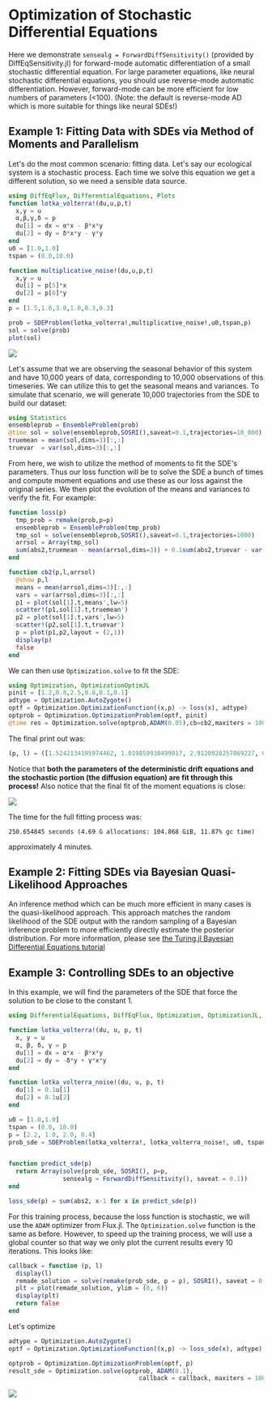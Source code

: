 # Optimization of Stochastic Differential Equations

Here we demonstrate `sensealg = ForwardDiffSensitivity()` (provided by
DiffEqSensitivity.jl) for forward-mode automatic differentiation of a small
stochastic differential equation. For large parameter equations, like neural
stochastic differential equations, you should use reverse-mode automatic
differentiation. However, forward-mode can be more efficient for low numbers
of parameters (<100). (Note: the default is reverse-mode AD which is more suitable
for things like neural SDEs!)

## Example 1: Fitting Data with SDEs via Method of Moments and Parallelism

Let's do the most common scenario: fitting data. Let's say our ecological system
is a stochastic process. Each time we solve this equation we get a different
solution, so we need a sensible data source.

```julia
using DiffEqFlux, DifferentialEquations, Plots
function lotka_volterra!(du,u,p,t)
  x,y = u
  α,β,γ,δ = p
  du[1] = dx = α*x - β*x*y
  du[2] = dy = δ*x*y - γ*y
end
u0 = [1.0,1.0]
tspan = (0.0,10.0)

function multiplicative_noise!(du,u,p,t)
  x,y = u
  du[1] = p[5]*x
  du[2] = p[6]*y
end
p = [1.5,1.0,3.0,1.0,0.3,0.3]

prob = SDEProblem(lotka_volterra!,multiplicative_noise!,u0,tspan,p)
sol = solve(prob)
plot(sol)
```

![](https://user-images.githubusercontent.com/1814174/88511873-97bc0a00-cfb3-11ea-8cf5-5930b6575d9d.png)

Let's assume that we are observing the seasonal behavior of this system and have
10,000 years of data, corresponding to 10,000 observations of this timeseries.
We can utilize this to get the seasonal means and variances. To simulate that
scenario, we will generate 10,000 trajectories from the SDE to build our dataset:

```julia
using Statistics
ensembleprob = EnsembleProblem(prob)
@time sol = solve(ensembleprob,SOSRI(),saveat=0.1,trajectories=10_000)
truemean = mean(sol,dims=3)[:,:]
truevar  = var(sol,dims=3)[:,:]
```

From here, we wish to utilize the method of moments to fit the SDE's parameters.
Thus our loss function will be to solve the SDE a bunch of times and compute
moment equations and use these as our loss against the original series. We
then plot the evolution of the means and variances to verify the fit. For example:

```julia
function loss(p)
  tmp_prob = remake(prob,p=p)
  ensembleprob = EnsembleProblem(tmp_prob)
  tmp_sol = solve(ensembleprob,SOSRI(),saveat=0.1,trajectories=1000)
  arrsol = Array(tmp_sol)
  sum(abs2,truemean - mean(arrsol,dims=3)) + 0.1sum(abs2,truevar - var(arrsol,dims=3)),arrsol
end

function cb2(p,l,arrsol)
  @show p,l
  means = mean(arrsol,dims=3)[:,:]
  vars = var(arrsol,dims=3)[:,:]
  p1 = plot(sol[1].t,means',lw=5)
  scatter!(p1,sol[1].t,truemean')
  p2 = plot(sol[1].t,vars',lw=5)
  scatter!(p2,sol[1].t,truevar')
  p = plot(p1,p2,layout = (2,1))
  display(p)
  false
end
```

We can then use `Optimization.solve` to fit the SDE:

```julia
using Optimization, OptimizationOptimJL
pinit = [1.2,0.8,2.5,0.8,0.1,0.1]
adtype = Optimization.AutoZygote()
optf = Optimization.OptimizationFunction((x,p) -> loss(x), adtype)
optprob = Optimization.OptimizationProblem(optf, pinit)
@time res = Optimization.solve(optprob,ADAM(0.05),cb=cb2,maxiters = 100)
```

The final print out was:

```julia
(p, l) = ([1.5242134195974462, 1.019859938499017, 2.9120928257869227, 0.9840408090733335, 0.29427123791721765, 0.3334393815923646], 1.7046719990657184)
```

Notice that **both the parameters of the deterministic drift equations and the
stochastic portion (the diffusion equation) are fit through this process!**
Also notice that the final fit of the moment equations is close:

![](https://user-images.githubusercontent.com/1814174/88511872-97bc0a00-cfb3-11ea-9d44-a3ed96a77df9.png)

The time for the full fitting process was:

```
250.654845 seconds (4.69 G allocations: 104.868 GiB, 11.87% gc time)
```

approximately 4 minutes.

## Example 2: Fitting SDEs via Bayesian Quasi-Likelihood Approaches

An inference method which can be much more efficient in many cases is the quasi-likelihood approach.
This approach matches the random likelihood of the SDE output with the random sampling of a Bayesian
inference problem to more efficiently directly estimate the posterior distribution. For more information,
please see [the Turing.jl Bayesian Differential Equations tutorial](https://github.com/TuringLang/TuringTutorials/blob/master/10_diffeq.ipynb)

## Example 3: Controlling SDEs to an objective

In this example, we will find the parameters of the SDE that force the
solution to be close to the constant 1.

```julia
using DifferentialEquations, DiffEqFlux, Optimization, OptimizationJL, Plots

function lotka_volterra!(du, u, p, t)
  x, y = u
  α, β, δ, γ = p
  du[1] = dx = α*x - β*x*y
  du[2] = dy = -δ*y + γ*x*y
end

function lotka_volterra_noise!(du, u, p, t)
  du[1] = 0.1u[1]
  du[2] = 0.1u[2]
end

u0 = [1.0,1.0]
tspan = (0.0, 10.0)
p = [2.2, 1.0, 2.0, 0.4]
prob_sde = SDEProblem(lotka_volterra!, lotka_volterra_noise!, u0, tspan)


function predict_sde(p)
  return Array(solve(prob_sde, SOSRI(), p=p,
               sensealg = ForwardDiffSensitivity(), saveat = 0.1))
end

loss_sde(p) = sum(abs2, x-1 for x in predict_sde(p))
```

For this training process, because the loss function is stochastic, we will use
the `ADAM` optimizer from Flux.jl. The `Optimization.solve` function is the same as
before. However, to speed up the training process, we will use a global counter
so that way we only plot the current results every 10 iterations. This looks
like:

```julia
callback = function (p, l)
  display(l)
  remade_solution = solve(remake(prob_sde, p = p), SOSRI(), saveat = 0.1)
  plt = plot(remade_solution, ylim = (0, 6))
  display(plt)
  return false
end
```

Let's optimize

```julia
adtype = Optimization.AutoZygote()
optf = Optimization.OptimizationFunction((x,p) -> loss_sde(x), adtype)

optprob = Optimization.OptimizationProblem(optf, p)
result_sde = Optimization.solve(optprob, ADAM(0.1),
                                    callback = callback, maxiters = 100)
```

![](https://user-images.githubusercontent.com/1814174/51399524-2c6abf80-1b14-11e9-96ae-0192f7debd03.gif)

